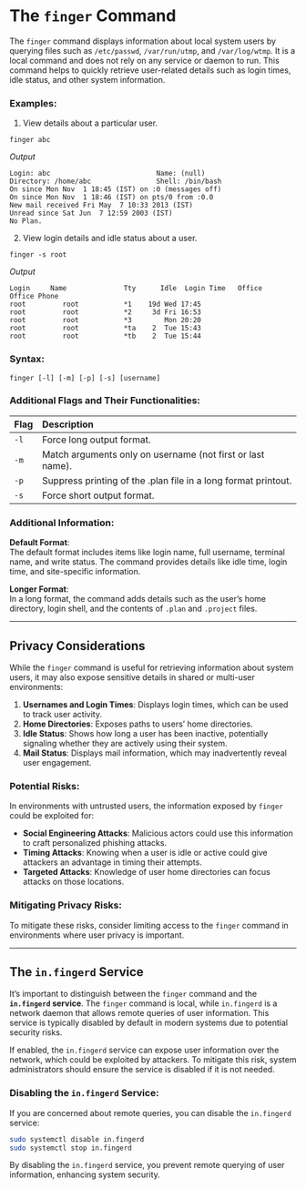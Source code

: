 
# The `finger` Command

The `finger` command displays information about local system users by querying files such as `/etc/passwd`, `/var/run/utmp`, and `/var/log/wtmp`. It is a local command and does not rely on any service or daemon to run. This command helps to quickly retrieve user-related details such as login times, idle status, and other system information.

### Examples:

1. View details about a particular user.

```
finger abc
```

*Output*
```
Login: abc                          Name: (null)
Directory: /home/abc                Shell: /bin/bash
On since Mon Nov  1 18:45 (IST) on :0 (messages off)
On since Mon Nov  1 18:46 (IST) on pts/0 from :0.0
New mail received Fri May  7 10:33 2013 (IST)
Unread since Sat Jun  7 12:59 2003 (IST)
No Plan.
```

2. View login details and idle status about a user.

```
finger -s root
```

*Output*
```
Login     Name       		Tty      Idle  Login Time   Office     Office Phone
root         root           *1    19d Wed 17:45
root         root           *2     3d Fri 16:53
root         root           *3        Mon 20:20
root         root           *ta    2  Tue 15:43
root         root           *tb    2  Tue 15:44
```

### Syntax:

```
finger [-l] [-m] [-p] [-s] [username]
```

### Additional Flags and Their Functionalities:

| **Flag** | **Description** |
|:---|:---|
| `-l` | Force long output format. |
| `-m` | Match arguments only on username (not first or last name). |
| `-p` | Suppress printing of the .plan file in a long format printout. |
| `-s` | Force short output format. |

### Additional Information:

**Default Format**:  
The default format includes items like login name, full username, terminal name, and write status. The command provides details like idle time, login time, and site-specific information.

**Longer Format**:  
In a long format, the command adds details such as the user’s home directory, login shell, and the contents of `.plan` and `.project` files.

---

## Privacy Considerations

While the `finger` command is useful for retrieving information about system users, it may also expose sensitive details in shared or multi-user environments:

1. **Usernames and Login Times**: Displays login times, which can be used to track user activity.
2. **Home Directories**: Exposes paths to users’ home directories.
3. **Idle Status**: Shows how long a user has been inactive, potentially signaling whether they are actively using their system.
4. **Mail Status**: Displays mail information, which may inadvertently reveal user engagement.

### Potential Risks:
In environments with untrusted users, the information exposed by `finger` could be exploited for:

- **Social Engineering Attacks**: Malicious actors could use this information to craft personalized phishing attacks.
- **Timing Attacks**: Knowing when a user is idle or active could give attackers an advantage in timing their attempts.
- **Targeted Attacks**: Knowledge of user home directories can focus attacks on those locations.

### Mitigating Privacy Risks:
To mitigate these risks, consider limiting access to the `finger` command in environments where user privacy is important.

---

## The `in.fingerd` Service

It’s important to distinguish between the `finger` command and the **`in.fingerd` service**. The `finger` command is local, while `in.fingerd` is a network daemon that allows remote queries of user information. This service is typically disabled by default in modern systems due to potential security risks.

If enabled, the `in.fingerd` service can expose user information over the network, which could be exploited by attackers. To mitigate this risk, system administrators should ensure the service is disabled if it is not needed.

### Disabling the `in.fingerd` Service:

If you are concerned about remote queries, you can disable the `in.fingerd` service:

```bash
sudo systemctl disable in.fingerd
sudo systemctl stop in.fingerd
```

By disabling the `in.fingerd` service, you prevent remote querying of user information, enhancing system security.